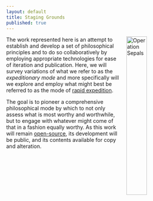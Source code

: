 ```yaml
---
layout: default
title: Staging Grounds
published: true
---
```


<img align="right" src="http://www.rapidexpedition.org/public/img/opSepals.jpg" alt="Operation Sepals" style="width:33%" hspace="15">

The work represented here is an attempt to establish and develop a set of philosophical principles and to do so collaboratively by employing appropriate technologies for ease of iteration and publication.  Here, we will survey variations of what we refer to as the *expeditionary mode* and more specifically will we explore and employ what might best be referred to as the mode of [rapid expedition](../rapidExpedition).

The goal is to pioneer a comprehensive philosophical mode by which to not only assess what is most worthy and worthwhile, but to engage with whatever might come of that in a fashion equally worthy.  As this work will remain [open-source](https://en.wikipedia.org/wiki/Open-source_model), its development will be public, and its contents available for copy and alteration.
